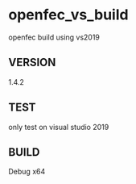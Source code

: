 # openfec_vs_build
openfec build using vs2019
## VERSION
1.4.2
## TEST
only test on visual studio 2019
## BUILD
Debug x64

